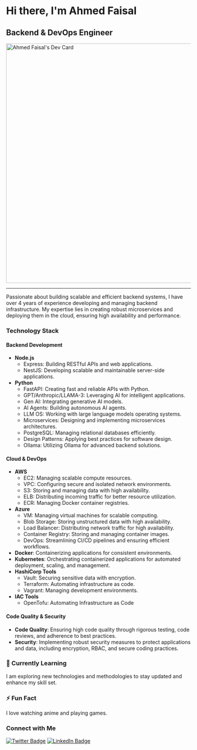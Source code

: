 # Hi there, I'm Ahmed Faisal

## Backend & DevOps Engineer

<a href="https://app.daily.dev/ahmedfaisal11"><img src="https://api.daily.dev/devcards/v2/gKTnEjac8NEaRb5KZRiDq.png?r=xbb&type=wide" width="652" alt="Ahmed Faisal's Dev Card"/></a>

---

Passionate about building scalable and efficient backend systems, I have over 4 years of experience developing and managing backend infrastructure. My expertise lies in creating robust microservices and deploying them in the cloud, ensuring high availability and performance.

### Technology Stack

#### Backend Development
- **Node.js**
  - Express: Building RESTful APIs and web applications.
  - NestJS: Developing scalable and maintainable server-side applications.
- **Python**
  - FastAPI: Creating fast and reliable APIs with Python.
  - GPT/Anthropic/LLAMA-3: Leveraging AI for intelligent applications.
  - Gen AI: Integrating generative AI models.
  - AI Agents: Building autonomous AI agents.
  - LLM OS: Working with large language models operating systems.
  - Microservices: Designing and implementing microservices architectures.
  - PostgreSQL: Managing relational databases efficiently.
  - Design Patterns: Applying best practices for software design.
  - Ollama: Utilizing Ollama for advanced backend solutions.

#### Cloud & DevOps
- **AWS**
  - EC2: Managing scalable compute resources.
  - VPC: Configuring secure and isolated network environments.
  - S3: Storing and managing data with high availability.
  - ELB: Distributing incoming traffic for better resource utilization.
  - ECR: Managing Docker container registries.
- **Azure**
  - VM: Managing virtual machines for scalable computing.
  - Blob Storage: Storing unstructured data with high availability.
  - Load Balancer: Distributing network traffic for high availability.
  - Container Registry: Storing and managing container images.
  - DevOps: Streamlining CI/CD pipelines and ensuring efficient workflows.
- **Docker**: Containerizing applications for consistent environments.
- **Kubernetes**: Orchestrating containerized applications for automated deployment, scaling, and management.
- **HashiCorp Tools**
  - Vault: Securing sensitive data with encryption.
  - Terraform: Automating infrastructure as code.
  - Vagrant: Managing development environments.
- **IAC Tools**
  - OpenTofu: Automating Infrastructure as Code

#### Code Quality & Security
- **Code Quality**: Ensuring high code quality through rigorous testing, code reviews, and adherence to best practices.
- **Security**: Implementing robust security measures to protect applications and data, including encryption, RBAC, and secure coding practices.


### 🌱 Currently Learning
I am exploring new technologies and methodologies to stay updated and enhance my skill set.

### ⚡ Fun Fact
I love watching anime and playing games.

### Connect with Me
[![Twitter Badge](https://img.shields.io/badge/-@AhmedFa6855-1ca0f1?style=flat-square&labelColor=1ca0f1&logo=twitter&logoColor=white&link=https://twitter.com/AhmedFa6855)](https://twitter.com/AhmedFa6855)
[![LinkedIn Badge](https://img.shields.io/badge/-Ahmed%20Faisal-blue?style=flat-square&logo=Linkedin&logoColor=white&link=https://www.linkedin.com/in/ahmed-faisal-72aa0b1ba/)](https://www.linkedin.com/in/ahmed-faisal-72aa0b1ba/)
